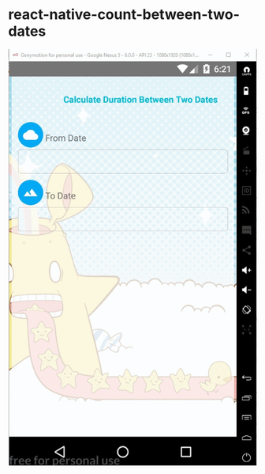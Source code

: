 # react-native-count-between-two-dates
![Alt text](images/demo.gif?raw=true "Calculate Duration Between Two Dates")